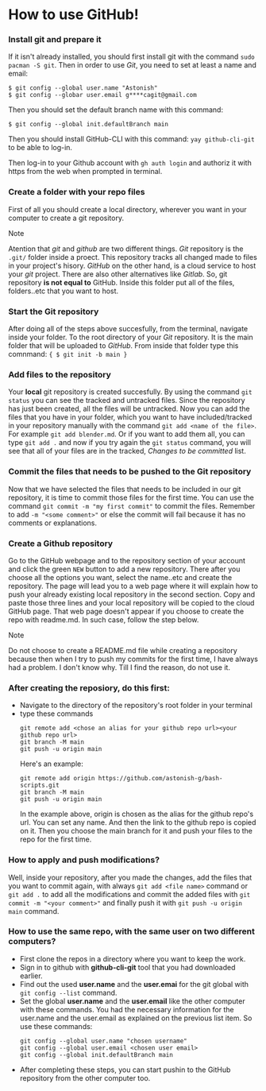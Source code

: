 # How to use GitHub!

### Install git and prepare it

If it isn't already installed, you should first install git with the command `sudo pacman -S git`.
Then in order to use _Git_, you need to set at least a name and email:

```
$ git config --global user.name "Astonish"
$ git config --globar user.email g****cagit@gmail.com
```

Then you should set the default branch name with this command:

```
$ git config --global init.defaultBranch main
```

Then you should install GitHub-CLI with this command: `yay github-cli-git` to be able to log-in.

Then log-in to your Github account with `gh auth login` and authoriz it with https from the web when prompted in terminal.

### Create a folder with your repo files

First of all you should create a local directory, wherever you want in your computer to create a git repository.

> [!NOTE]
> Atention that _git_ and _github_ are two different things. _Git_ repository is the `.git/` folder inside a proect. This repository tracks all changed made to files in your project's hisory.
> _GitHub_ on the other hand, is a cloud service to host your _git_ project. There are also other alternatives like _Gitlab_. So, git repository **is not equal to** GitHub.
> Inside this folder put all of the files, folders..etc that you want to host.

### Start the Git repository

After doing all of the steps above succesfully, from the terminal, navigate inside your folder. To the root directory of your _Git_ repository. It is the main folder that will be uploaded to _GitHub_. From inside that folder type this comnmand:
`{ $ git init -b main }`

### Add files to the repository

Your **local** git repository is created succesfully. By using the command `git status` you can see the tracked and untracked files. Since the repository has just been created, all the files will be untracked. Now you can add the files that you have in your folder, which you want to have included/tracked in your repository manually with the command `git add <name of the file>`. For example `git add blender.md`. Or if you want to add them all, you can type `git add .` and now if you try again the `git status` command, you will see that all of your files are in the tracked, _Changes to be committed_ list.

### Commit the files that needs to be pushed to the Git repository

Now that we have selected the files that needs to be included in our git repository, it is time to commit those files for the first time. You can use the command `git commit -m "my first commit"` to commit the files. Remember to add `-m "<some comment>"` or else the commit will fail because it has no comments or explanations.

### Create a Github repository

Go to the GitHub webpage and to the repository section of your account and click the green `NEW` button to add a new repository. There after you choose all the options you want, select the name..etc and create the repository. The page will lead you to a web page where it will explain how to push your already existing local repository in the second section. Copy and paste those three lines and your local repository will be copied to the cloud GitHub page. That web page doesn't appear if you choose to create the repo with readme.md. In such case, follow the step below.

> [!NOTE]
> Do not choose to create a README.md file while creating a repository because then when I try to push my commits for the first time, I have always had a problem. I don't know why. Till I find the reason, do not use it.

### After creating the reposiory, do this first:

- Navigate to the directory of the repository's root folder in your terminal
- type these commands
  ```
  git remote add <chose an alias for your github repo url><your github repo url>
  git branch -M main
  git push -u origin main
  ```
  Here's an example:
  ```
  git remote add origin https://github.com/astonish-g/bash-scripts.git
  git branch -M main
  git push -u origin main
  ```
  In the example above, origin is chosen as the alias for the github repo's url. You can set any name. And then the link to the github repo is copied on it. Then you choose the main branch for it and push your files to the repo for the first time.

### How to apply and push modifications?

Well, inside your repository, after you made the changes, add the files that you want to commit again, with always `git add <file name>` command or `git add .` to add all the modifications and commit the added files with `git commit -m "<your comment>"` and finally push it with `git push -u origin main` command.

### How to use the same repo, with the same user on two different computers?

- First clone the repos in a directory where you want to keep the work.
- Sign in to github with **github-cli-git** tool that you had downloaded earlier.
- Find out the used **user.name** and the **user.emai** for the git global with `git config --list` command.
- Set the global **user.name** and the **user.email** like the other computer with these commands. You had the necessary information for the user.name and the user.email as explained on the previous list item. So use these commands:
  ```
  git config --global user.name "chosen username"
  git config --global user.email <chosen user email>
  git config --global init.defaultBranch main
  ```
- After completing these steps, you can start pushin to the GitHub repository from the other computer too.

